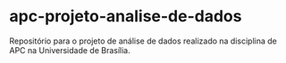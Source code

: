 # apc-projeto-analise-de-dados
 Repositório para o projeto de análise de dados realizado na disciplina de APC na Universidade de Brasília.
